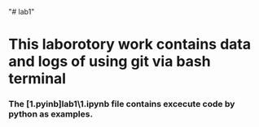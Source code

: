 "# lab1" 
# This laborotory work contains data and logs of using git via bash terminal

### The [1.pyinb]lab1\1.ipynb file contains excecute code by python as examples.
